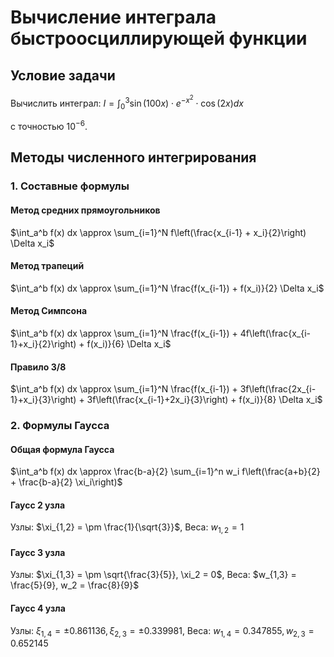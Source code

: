 # Вычисление интеграла быстроосциллирующей функции

## Условие задачи

Вычислить интеграл:
$I = \int_{0}^{3} \sin(100x) \cdot e^{-x^2} \cdot \cos(2x)  dx$

с точностью $10^{-6}$.

## Методы численного интегрирования

### 1. Составные формулы

#### Метод средних прямоугольников

$\int_a^b f(x) dx \approx \sum_{i=1}^N f\left(\frac{x_{i-1} + x_i}{2}\right) \Delta x_i$

#### Метод трапеций

$\int_a^b f(x) dx \approx \sum_{i=1}^N \frac{f(x_{i-1}) + f(x_i)}{2} \Delta x_i$

#### Метод Симпсона

$\int_a^b f(x) dx \approx \sum_{i=1}^N \frac{f(x_{i-1}) + 4f\left(\frac{x_{i-1}+x_i}{2}\right) + f(x_i)}{6} \Delta x_i$

#### Правило 3/8

$\int_a^b f(x) dx \approx \sum_{i=1}^N \frac{f(x_{i-1}) + 3f\left(\frac{2x_{i-1}+x_i}{3}\right) + 3f\left(\frac{x_{i-1}+2x_i}{3}\right) + f(x_i)}{8} \Delta x_i$

### 2. Формулы Гаусса

#### Общая формула Гаусса

$\int_a^b f(x) dx \approx \frac{b-a}{2} \sum_{i=1}^n w_i f\left(\frac{a+b}{2} + \frac{b-a}{2} \xi_i\right)$

#### Гаусс 2 узла

Узлы: $\xi_{1,2} = \pm \frac{1}{\sqrt{3}}$, Веса: $w_{1,2} = 1$

#### Гаусс 3 узла

Узлы: $\xi_{1,3} = \pm \sqrt{\frac{3}{5}}, \xi_2 = 0$, Веса: $w_{1,3} = \frac{5}{9}, w_2 = \frac{8}{9}$

#### Гаусс 4 узла

Узлы: $\xi_{1,4} = \pm 0.861136, \xi_{2,3} = \pm 0.339981$, Веса: $w_{1,4} = 0.347855, w_{2,3} = 0.652145$
